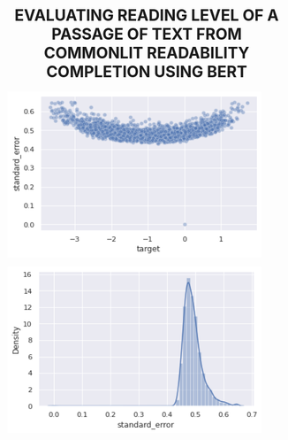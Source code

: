 <div align="center">

  <h1 align="center">EVALUATING READING LEVEL OF A PASSAGE OF TEXT FROM COMMONLIT READABILITY COMPLETION USING BERT</h1>

</div>

<p align="left">
  <img width="460" height="300" src="images/pien.png">
</p>


<p align="left">
  <img width="460" height="300" src="images/pienpien.png">
</p>
